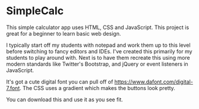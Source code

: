 # SimpleCalc
This simple calculator app uses HTML, CSS and JavaScript. This project is great for a beginner to learn basic web design.

I typically start off my students with notepad and work them up to this level before switching to fancy editors and IDEs.  I've created this primarily for my students to play around with. Next is to have them recreate this using more modern standards like Twitter's Bootstrap, and jQuery or event listeners in JavaScript.

It's got a cute digital font you can pull off of https://www.dafont.com/digital-7.font. The CSS uses a gradient which makes the buttons look pretty.

You can download this and use it as you see fit.

